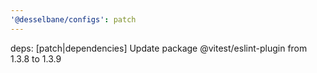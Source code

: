 ```yaml
---
'@desselbane/configs': patch
---
```


deps: [patch|dependencies] Update package @vitest/eslint-plugin from 1.3.8 to 1.3.9
